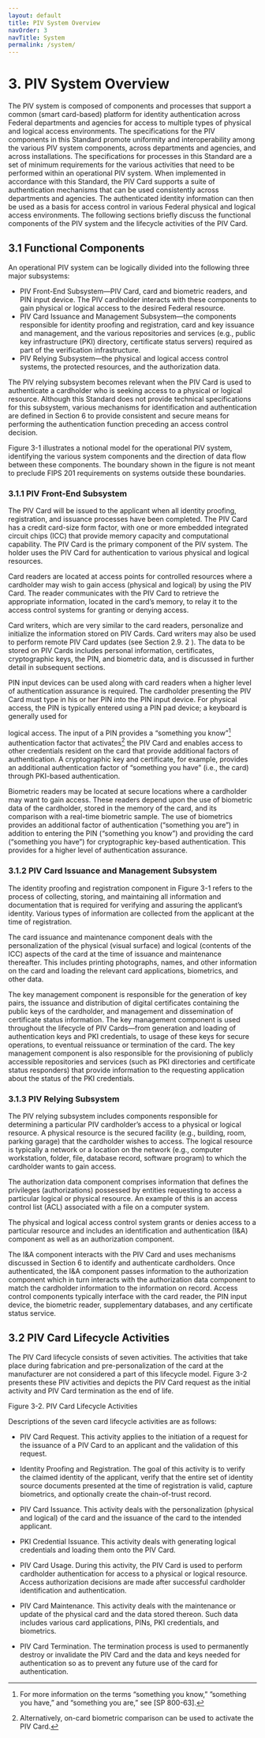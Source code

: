 ```yaml
---
layout: default
title: PIV System Overview
navOrder: 3
navTitle: System
permalink: /system/ 
---
```

# 3. PIV System Overview

The PIV system is composed of components and processes that support a common (smart card-based)
platform for identity authentication across Federal departments and agencies for access to multiple types
of physical and logical access environments. The specifications for the PIV components in this Standard
promote uniformity and interoperability among the various PIV system components, across departments
and agencies, and across installations. The specifications for processes in this Standard are a set of
minimum requirements for the various activities that need to be performed within an operational PIV
system. When implemented in accordance with this Standard, the PIV Card supports a suite of
authentication mechanisms that can be used consistently across departments and agencies. The
authenticated identity information can then be used as a basis for access control in various Federal
physical and logical access environments. The following sections briefly discuss the functional
components of the PIV system and the lifecycle activities of the PIV Card.

## 3.1 Functional Components

An operational PIV system can be logically divided into the following three major subsystems:

- PIV Front-End Subsystem—PIV Card, card and biometric readers, and PIN input device. The PIV
    cardholder interacts with these components to gain physical or logical access to the desired Federal
    resource.
- PIV Card Issuance and Management Subsystem—the components responsible for identity
    proofing and registration, card and key issuance and management, and the various repositories and
    services (e.g., public key infrastructure (PKI) directory, certificate status servers) required as part of
    the verification infrastructure.
- PIV Relying Subsystem—the physical and logical access control systems, the protected resources,
    and the authorization data.

The PIV relying subsystem becomes relevant when the PIV Card is used to authenticate a cardholder who
is seeking access to a physical or logical resource. Although this Standard does not provide technical
specifications for this subsystem, various mechanisms for identification and authentication are defined in
Section 6 to provide consistent and secure means for performing the authentication function preceding an
access control decision.

Figure 3-1 illustrates a notional model for the operational PIV system, identifying the various system
components and the direction of data flow between these components. The boundary shown in the figure
is not meant to preclude FIPS 201 requirements on systems outside these boundaries.

### 3.1.1 PIV Front-End Subsystem

The PIV Card will be issued to the applicant when all identity proofing, registration, and issuance
processes have been completed. The PIV Card has a credit card-size form factor, with one or more
embedded integrated circuit chips (ICC) that provide memory capacity and computational capability. The
PIV Card is the primary component of the PIV system. The holder uses the PIV Card for authentication
to various physical and logical resources.

Card readers are located at access points for controlled resources where a cardholder may wish to gain
access (physical and logical) by using the PIV Card. The reader communicates with the PIV Card to
retrieve the appropriate information, located in the card’s memory, to relay it to the access control
systems for granting or denying access.

Card writers, which are very similar to the card readers, personalize and initialize the information stored
on PIV Cards. Card writers may also be used to perform remote PIV Card updates (see Section 2.9. 2 ).
The data to be stored on PIV Cards includes personal information, certificates, cryptographic keys, the
PIN, and biometric data, and is discussed in further detail in subsequent sections.

PIN input devices can be used along with card readers when a higher level of authentication assurance is
required. The cardholder presenting the PIV Card must type in his or her PIN into the PIN input device.
For physical access, the PIN is typically entered using a PIN pad device; a keyboard is generally used for


logical access. The input of a PIN provides a “something you know”[^somethingyou] authentication factor that
activates[^oncardbiometric] the PIV Card and enables access to other credentials resident on the card that provide
additional factors of authentication. A cryptographic key and certificate, for example, provides an
additional authentication factor of “something you have” (i.e., the card) through PKI-based
authentication.

Biometric readers may be located at secure locations where a cardholder may want to gain access. These
readers depend upon the use of biometric data of the cardholder, stored in the memory of the card, and its
comparison with a real-time biometric sample. The use of biometrics provides an additional factor of
authentication (“something you are”) in addition to entering the PIN (“something you know”) and
providing the card (“something you have”) for cryptographic key-based authentication. This provides for
a higher level of authentication assurance.

[^somethingyou]: For more information on the terms “something you know,” ”something you have,” and “something you are,” see [SP 800-63].
[^oncardbiometric]: Alternatively, on-card biometric comparison can be used to activate the PIV Card.

### 3.1.2 PIV Card Issuance and Management Subsystem

The identity proofing and registration component in Figure 3-1 refers to the process of collecting, storing,
and maintaining all information and documentation that is required for verifying and assuring the
applicant’s identity. Various types of information are collected from the applicant at the time of
registration.

The card issuance and maintenance component deals with the personalization of the physical (visual
surface) and logical (contents of the ICC) aspects of the card at the time of issuance and maintenance
thereafter. This includes printing photographs, names, and other information on the card and loading the
relevant card applications, biometrics, and other data.

The key management component is responsible for the generation of key pairs, the issuance and
distribution of digital certificates containing the public keys of the cardholder, and management and
dissemination of certificate status information. The key management component is used throughout the
lifecycle of PIV Cards—from generation and loading of authentication keys and PKI credentials, to usage
of these keys for secure operations, to eventual reissuance or termination of the card. The key
management component is also responsible for the provisioning of publicly accessible repositories and
services (such as PKI directories and certificate status responders) that provide information to the
requesting application about the status of the PKI credentials.

### 3.1.3 PIV Relying Subsystem

The PIV relying subsystem includes components responsible for determining a particular PIV
cardholder’s access to a physical or logical resource. A physical resource is the secured facility (e.g.,
building, room, parking garage) that the cardholder wishes to access. The logical resource is typically a
network or a location on the network (e.g., computer workstation, folder, file, database record, software
program) to which the cardholder wants to gain access.

The authorization data component comprises information that defines the privileges (authorizations)
possessed by entities requesting to access a particular logical or physical resource. An example of this is
an access control list (ACL) associated with a file on a computer system.

The physical and logical access control system grants or denies access to a particular resource and
includes an identification and authentication (I&A) component as well as an authorization component.

The I&A component interacts with the PIV Card and uses mechanisms discussed in Section 6 to identify
and authenticate cardholders. Once authenticated, the I&A component passes information to the
authorization component which in turn interacts with the authorization data component to match the
cardholder information to the information on record. Access control components typically interface with
the card reader, the PIN input device, the biometric reader, supplementary databases, and any certificate
status service.

## 3.2 PIV Card Lifecycle Activities

The PIV Card lifecycle consists of seven activities. The activities that take place during fabrication and
pre-personalization of the card at the manufacturer are not considered a part of this lifecycle model.
Figure 3-2 presents these PIV activities and depicts the PIV Card request as the initial activity and PIV
Card termination as the end of life.

Figure 3-2. PIV Card Lifecycle Activities

Descriptions of the seven card lifecycle activities are as follows:

- PIV Card Request. This activity applies to the initiation of a request for the issuance of a PIV Card
    to an applicant and the validation of this request.
- Identity Proofing and Registration. The goal of this activity is to verify the claimed identity of the
    applicant, verify that the entire set of identity source documents presented at the time of registration is
    valid, capture biometrics, and optionally create the chain-of-trust record.
- PIV Card Issuance. This activity deals with the personalization (physical and logical) of the card
    and the issuance of the card to the intended applicant.
- PKI Credential Issuance. This activity deals with generating logical credentials and loading them
    onto the PIV Card.


- PIV Card Usage. During this activity, the PIV Card is used to perform cardholder authentication for
    access to a physical or logical resource. Access authorization decisions are made after successful
    cardholder identification and authentication.
- PIV Card Maintenance. This activity deals with the maintenance or update of the physical card and
    the data stored thereon. Such data includes various card applications, PINs, PKI credentials, and
    biometrics.
- PIV Card Termination. The termination process is used to permanently destroy or invalidate the
    PIV Card and the data and keys needed for authentication so as to prevent any future use of the card
    for authentication.


